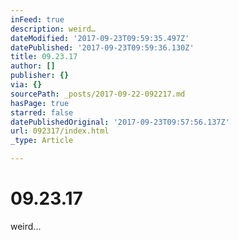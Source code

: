 ```yaml
---
inFeed: true
description: weird…
dateModified: '2017-09-23T09:59:35.497Z'
datePublished: '2017-09-23T09:59:36.130Z'
title: 09.23.17
author: []
publisher: {}
via: {}
sourcePath: _posts/2017-09-22-092217.md
hasPage: true
starred: false
datePublishedOriginal: '2017-09-23T09:57:56.137Z'
url: 092317/index.html
_type: Article

---
```

# 09.23.17

weird...